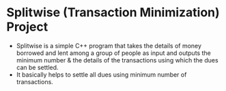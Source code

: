 # Splitwise (Transaction Minimization) Project

- Splitwise is a simple C++ program that takes the details of money borrowed and lent among a group of people as input and outputs the minimum number & the details of the transactions using which the dues can be settled. 
- It basically helps to settle all dues using minimum number of transactions.
